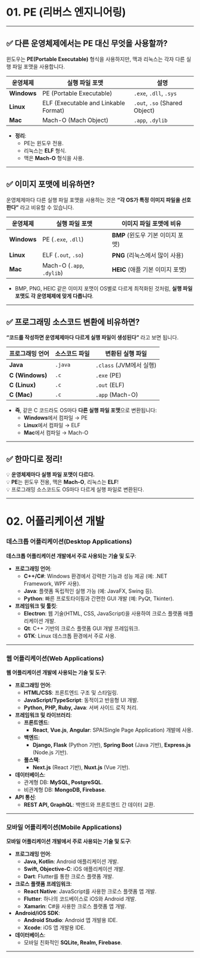 # 01. PE (리버스 엔지니어링)

---

## ✅ 다른 운영체제에서는 PE 대신 무엇을 사용할까?

윈도우는 **PE(Portable Executable)** 형식을 사용하지만, 맥과 리눅스는 각자 다른 실행 파일 포맷을 사용합니다.

| 운영체제   | 실행 파일 포맷                     | 설명                       |
|------------|------------------------------------|----------------------------|
| **Windows** | PE (Portable Executable)          | `.exe`, `.dll`, `.sys`     |
| **Linux**   | ELF (Executable and Linkable Format) | `.out`, `.so` (Shared Object) |
| **Mac**     | Mach-O (Mach Object)              | `.app`, `.dylib`           |

- **정리**:
    - PE는 윈도우 전용.
    - 리눅스는 **ELF** 형식.
    - 맥은 **Mach-O** 형식을 사용.

---

## ✅ 이미지 포맷에 비유하면?

운영체제마다 다른 실행 파일 포맷을 사용하는 것은 **“각 OS가 특정 이미지 파일을 선호한다”** 라고 비유할 수 있습니다.

| 운영체제   | 실행 파일 포맷                     | 이미지 파일 포맷에 비유         |
|------------|------------------------------------|---------------------------------|
| **Windows** | PE (`.exe`, `.dll`)               | **BMP** (윈도우 기본 이미지 포맷) |
| **Linux**   | ELF (`.out`, `.so`)               | **PNG** (리눅스에서 많이 사용)    |
| **Mac**     | Mach-O (`.app`, `.dylib`)         | **HEIC** (애플 기본 이미지 포맷) |

- BMP, PNG, HEIC 같은 이미지 포맷이 OS별로 다르게 최적화된 것처럼, **실행 파일 포맷도 각 운영체제에 맞게 다릅니다**.

---

## ✅ 프로그래밍 소스코드 변환에 비유하면?

**“코드를 작성하면 운영체제마다 다르게 실행 파일이 생성된다”** 라고 보면 됩니다.

| 프로그래밍 언어 | 소스코드 파일 | 변환된 실행 파일       |
|----------------|--------------|-----------------------|
| **Java**       | `.java`      | `.class` (JVM에서 실행)|
| **C (Windows)** | `.c`         | `.exe` (PE)           |
| **C (Linux)**   | `.c`         | `.out` (ELF)          |
| **C (Mac)**     | `.c`         | `.app` (Mach-O)       |

- **즉**, 같은 C 코드라도 OS마다 **다른 실행 파일 포맷**으로 변환됩니다:
    - **Windows**에서 컴파일 → PE
    - **Linux**에서 컴파일 → ELF
    - **Mac**에서 컴파일 → Mach-O

---

## ✅ 한마디로 정리!

💡 **운영체제마다 실행 파일 포맷이 다르다.**  
💡 **PE**는 윈도우 전용, 맥은 **Mach-O**, 리눅스는 **ELF**!  
💡 프로그래밍 소스코드도 OS마다 다르게 실행 파일로 변환된다.

---

# 02. 어플리케이션 개발

### 데스크톱 어플리케이션(Desktop Applications)
**데스크톱 어플리케이션 개발에서 주로 사용되는 기술 및 도구**:
- **프로그래밍 언어**:
  - **C++/C#**: Windows 환경에서 강력한 기능과 성능 제공 (예: .NET Framework, WPF 사용).
  - **Java**: 플랫폼 독립적인 실행 가능 (예: JavaFX, Swing 등).
  - **Python**: 빠른 프로토타이핑과 간편한 GUI 개발 (예: PyQt, Tkinter).
- **프레임워크 및 툴킷**:
  - **Electron**: 웹 기술(HTML, CSS, JavaScript)을 사용하여 크로스 플랫폼 애플리케이션 개발.
  - **Qt**: C++ 기반의 크로스 플랫폼 GUI 개발 프레임워크.
  - **GTK**: Linux 데스크톱 환경에서 주로 사용.

---

### 웹 어플리케이션(Web Applications)
**웹 어플리케이션 개발에 사용되는 기술 및 도구**:
- **프로그래밍 언어**:
  - **HTML/CSS**: 프론트엔드 구조 및 스타일링.
  - **JavaScript/TypeScript**: 동적이고 반응형 UI 개발.
  - **Python, PHP, Ruby, Java**: 서버 사이드 로직 처리.
- **프레임워크 및 라이브러리**:
  - **프론트엔드**:
    - **React**, **Vue.js**, **Angular**: SPA(Single Page Application) 개발에 사용.
  - **백엔드**:
    - **Django, Flask** (Python 기반), **Spring Boot** (Java 기반), **Express.js** (Node.js 기반).
  - **풀스택**:
    - **Next.js** (React 기반), **Nuxt.js** (Vue 기반).
- **데이터베이스**:
  - 관계형 DB: **MySQL, PostgreSQL**.
  - 비관계형 DB: **MongoDB, Firebase**.
- **API 통신**:
  - **REST API, GraphQL**: 백엔드와 프론트엔드 간 데이터 교환.

---

### 모바일 어플리케이션(Mobile Applications)
**모바일 어플리케이션 개발에서 주로 사용되는 기술 및 도구**:
- **프로그래밍 언어**:
  - **Java, Kotlin**: Android 애플리케이션 개발.
  - **Swift, Objective-C**: iOS 애플리케이션 개발.
  - **Dart**: Flutter를 통한 크로스 플랫폼 개발.
- **크로스 플랫폼 프레임워크**:
  - **React Native**: JavaScript를 사용한 크로스 플랫폼 앱 개발.
  - **Flutter**: 하나의 코드베이스로 iOS와 Android 개발.
  - **Xamarin**: C#을 사용한 크로스 플랫폼 앱 개발.
- **Android/iOS SDK**:
  - **Android Studio**: Android 앱 개발용 IDE.
  - **Xcode**: iOS 앱 개발용 IDE.
- **데이터베이스**:
  - 모바일 친화적인 **SQLite, Realm, Firebase**.

---



